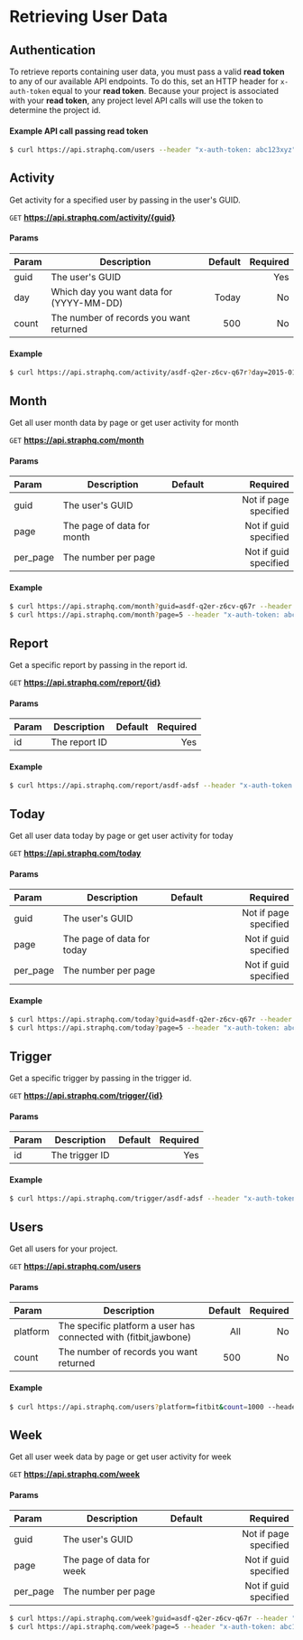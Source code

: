 # Retrieving User Data

## Authentication

To retrieve reports containing user data, you must pass a valid **read token** to any of our available API endpoints. To do this, set an HTTP header for ```x-auth-token``` equal to your **read token**. Because your project is associated with your **read token**, any project level API calls will use the token to determine the project id.

#### Example API call passing read token

```sh
$ curl https://api.straphq.com/users --header "x-auth-token: abc123xyz"
```

## Activity
Get activity for a specified user by passing in the user's GUID.

```GET``` **https://api.straphq.com/activity/{guid}**

#### Params

| **Param** | **Description** | **Default** | **Required** |
| :--- | --- | ---: | ---: |
| guid | The user's GUID | | Yes |
| day | Which day you want data for (YYYY-MM-DD) | Today | No |
| count | The number of records you want returned | 500 | No |

#### Example

```sh
$ curl https://api.straphq.com/activity/asdf-q2er-z6cv-q67r?day=2015-0101&count=1000 --header "x-auth-token: abc123xyz"
```

## Month
Get all user month data by page or get user activity for month

```GET``` **https://api.straphq.com/month**

#### Params

| **Param** | **Description** | **Default** | **Required** |
| :--- | --- | ---: | ---: |
| guid | The user's GUID | | Not if page specified |
| page | The page of data for month | | Not if guid specified |
| per_page | The number per page | | Not if guid specified |

#### Example

```sh
$ curl https://api.straphq.com/month?guid=asdf-q2er-z6cv-q67r --header "x-auth-token: abc123xyz"
$ curl https://api.straphq.com/month?page=5 --header "x-auth-token: abc123xyz"
```

## Report
Get a specific report by passing in the report id.

```GET``` **https://api.straphq.com/report/{id}**

#### Params

| **Param** | **Description** | **Default** | **Required** |
| :--- | --- | ---: | ---: |
| id | The report ID | | Yes |

#### Example

```sh
$ curl https://api.straphq.com/report/asdf-adsf --header "x-auth-token: abc123xyz"
```

## Today
Get all user data today by page or get user activity for today

```GET``` **https://api.straphq.com/today**

#### Params

| **Param** | **Description** | **Default** | **Required** |
| :--- | --- | ---: | ---: |
| guid | The user's GUID | | Not if page specified |
| page | The page of data for today | | Not if guid specified |
| per_page | The number per page | | Not if guid specified |

#### Example

```sh
$ curl https://api.straphq.com/today?guid=asdf-q2er-z6cv-q67r --header "x-auth-token: abc123xyz"
$ curl https://api.straphq.com/today?page=5 --header "x-auth-token: abc123xyz"
```

## Trigger
Get a specific trigger by passing in the trigger id.

```GET``` **https://api.straphq.com/trigger/{id}**

#### Params

| **Param** | **Description** | **Default** | **Required** |
| :--- | --- | ---: | ---: |
| id | The trigger ID | | Yes |

#### Example

```sh
$ curl https://api.straphq.com/trigger/asdf-adsf --header "x-auth-token: abc123xyz"
```

## Users
Get all users for your project.

```GET``` **https://api.straphq.com/users**

#### Params

| **Param** | **Description** | **Default** | **Required** |
| :--- | --- | ---: | ---: |
| platform | The specific platform a user has connected with (fitbit,jawbone)| All | No |
| count | The number of records you want returned | 500 | No |

#### Example

```sh
$ curl https://api.straphq.com/users?platform=fitbit&count=1000 --header "x-auth-token: abc123xyz"
```

## Week
Get all user week data by page or get user activity for week

```GET``` **https://api.straphq.com/week**

#### Params

| **Param** | **Description** | **Default** | **Required** |
| :--- | --- | ---: | ---: |
| guid | The user's GUID | | Not if page specified |
| page | The page of data for week | | Not if guid specified |
| per_page | The number per page | | Not if guid specified |

```sh
$ curl https://api.straphq.com/week?guid=asdf-q2er-z6cv-q67r --header "x-auth-token: abc123xyz"
$ curl https://api.straphq.com/week?page=5 --header "x-auth-token: abc123xyz"
```
